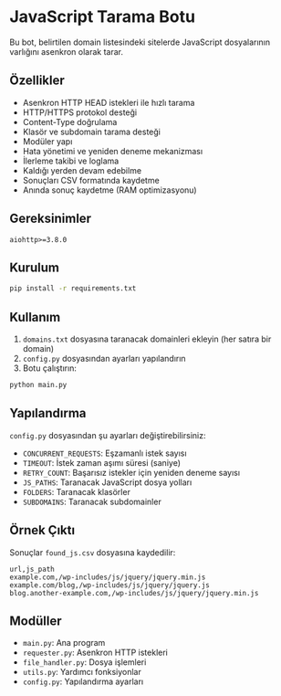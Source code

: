 # JavaScript Tarama Botu

Bu bot, belirtilen domain listesindeki sitelerde JavaScript dosyalarının varlığını asenkron olarak tarar.

## Özellikler

- Asenkron HTTP HEAD istekleri ile hızlı tarama
- HTTP/HTTPS protokol desteği
- Content-Type doğrulama
- Klasör ve subdomain tarama desteği
- Modüler yapı
- Hata yönetimi ve yeniden deneme mekanizması
- İlerleme takibi ve loglama
- Kaldığı yerden devam edebilme
- Sonuçları CSV formatında kaydetme
- Anında sonuç kaydetme (RAM optimizasyonu)

## Gereksinimler

```
aiohttp>=3.8.0
```

## Kurulum

```bash
pip install -r requirements.txt
```

## Kullanım

1. `domains.txt` dosyasına taranacak domainleri ekleyin (her satıra bir domain)
2. `config.py` dosyasından ayarları yapılandırın
3. Botu çalıştırın:

```bash
python main.py
```

## Yapılandırma

`config.py` dosyasından şu ayarları değiştirebilirsiniz:

- `CONCURRENT_REQUESTS`: Eşzamanlı istek sayısı
- `TIMEOUT`: İstek zaman aşımı süresi (saniye)
- `RETRY_COUNT`: Başarısız istekler için yeniden deneme sayısı
- `JS_PATHS`: Taranacak JavaScript dosya yolları
- `FOLDERS`: Taranacak klasörler
- `SUBDOMAINS`: Taranacak subdomainler

## Örnek Çıktı

Sonuçlar `found_js.csv` dosyasına kaydedilir:

```
url,js_path
example.com,/wp-includes/js/jquery/jquery.min.js
example.com/blog,/wp-includes/js/jquery/jquery.js
blog.another-example.com,/wp-includes/js/jquery/jquery.min.js
```

## Modüller

- `main.py`: Ana program
- `requester.py`: Asenkron HTTP istekleri
- `file_handler.py`: Dosya işlemleri
- `utils.py`: Yardımcı fonksiyonlar
- `config.py`: Yapılandırma ayarları 